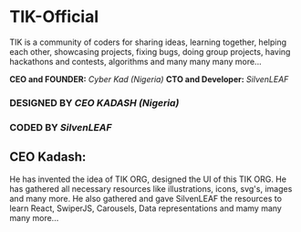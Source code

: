 # TIK-Official
TIK is a community of coders for sharing ideas, learning together, helping each other, showcasing projects, fixing bugs, doing group projects, having hackathons and contests, algorithms and many many many more...

**CEO and FOUNDER:**  *Cyber Kad (Nigeria)*
**CTO and Developer:** *SilvenLEAF*


### DESIGNED BY ***CEO KADASH (Nigeria)***
### CODED BY *SilvenLEAF*



## CEO Kadash:
He has invented the idea of TIK ORG, designed the UI of this TIK ORG. He has gathered all necessary resources like illustrations, icons, svg's, images and many more. He also gathered and gave SilvenLEAF the resources to learn React, SwiperJS, Carousels, Data representations and mamy many many more... 
